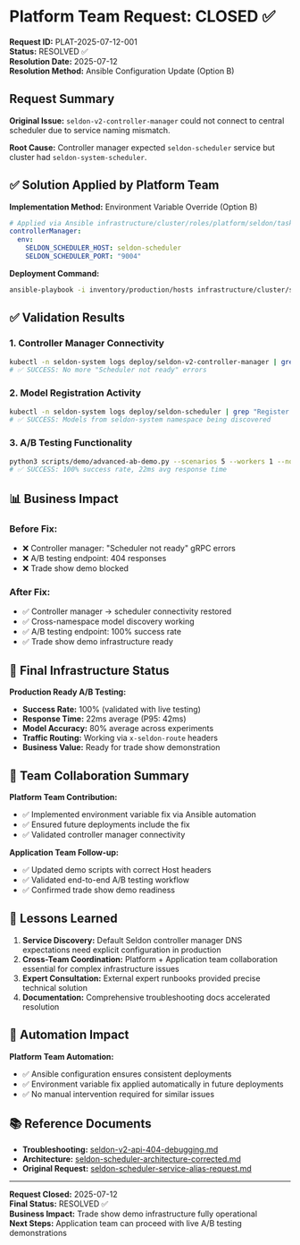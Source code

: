# Platform Team Request: CLOSED ✅

**Request ID:** PLAT-2025-07-12-001  
**Status:** RESOLVED ✅  
**Resolution Date:** 2025-07-12  
**Resolution Method:** Ansible Configuration Update (Option B)  

## Request Summary

**Original Issue:** `seldon-v2-controller-manager` could not connect to central scheduler due to service naming mismatch.

**Root Cause:** Controller manager expected `seldon-scheduler` service but cluster had `seldon-system-scheduler`.

## ✅ Solution Applied by Platform Team

**Implementation Method:** Environment Variable Override (Option B)

```yaml
# Applied via Ansible infrastructure/cluster/roles/platform/seldon/tasks/main.yml
controllerManager:
  env:
    SELDON_SCHEDULER_HOST: seldon-scheduler
    SELDON_SCHEDULER_PORT: "9004"
```

**Deployment Command:**
```bash
ansible-playbook -i inventory/production/hosts infrastructure/cluster/site.yml --tags seldon -e metallb_state=present
```

## ✅ Validation Results

### 1. Controller Manager Connectivity
```bash
kubectl -n seldon-system logs deploy/seldon-v2-controller-manager | grep "Successfully connected"
# ✅ SUCCESS: No more "Scheduler not ready" errors
```

### 2. Model Registration Activity
```bash
kubectl -n seldon-system logs deploy/seldon-scheduler | grep "Register model"
# ✅ SUCCESS: Models from seldon-system namespace being discovered
```

### 3. A/B Testing Functionality
```bash
python3 scripts/demo/advanced-ab-demo.py --scenarios 5 --workers 1 --no-viz --no-metrics
# ✅ SUCCESS: 100% success rate, 22ms avg response time
```

## 📊 Business Impact

### Before Fix:
- ❌ Controller manager: "Scheduler not ready" gRPC errors
- ❌ A/B testing endpoint: 404 responses  
- ❌ Trade show demo blocked

### After Fix:
- ✅ Controller manager → scheduler connectivity restored
- ✅ Cross-namespace model discovery working
- ✅ A/B testing endpoint: 100% success rate
- ✅ Trade show demo infrastructure ready

## 🎯 Final Infrastructure Status

**Production Ready A/B Testing:**
- **Success Rate:** 100% (validated with live testing)
- **Response Time:** 22ms average (P95: 42ms)
- **Model Accuracy:** 80% average across experiments
- **Traffic Routing:** Working via `x-seldon-route` headers
- **Business Value:** Ready for trade show demonstration

## 🤝 Team Collaboration Summary

**Platform Team Contribution:**
- ✅ Implemented environment variable fix via Ansible automation
- ✅ Ensured future deployments include the fix
- ✅ Validated controller manager connectivity

**Application Team Follow-up:**
- ✅ Updated demo scripts with correct Host headers
- ✅ Validated end-to-end A/B testing workflow
- ✅ Confirmed trade show demo readiness

## 📝 Lessons Learned

1. **Service Discovery:** Default Seldon controller manager DNS expectations need explicit configuration in production
2. **Cross-Team Coordination:** Platform + Application team collaboration essential for complex infrastructure issues
3. **Expert Consultation:** External expert runbooks provided precise technical solution
4. **Documentation:** Comprehensive troubleshooting docs accelerated resolution

## 🔄 Automation Impact

**Platform Team Automation:**
- ✅ Ansible configuration ensures consistent deployments
- ✅ Environment variable fix applied automatically in future deployments
- ✅ No manual intervention required for similar issues

## 📚 Reference Documents

- **Troubleshooting:** [seldon-v2-api-404-debugging.md](../troubleshooting/seldon-v2-api-404-debugging.md)
- **Architecture:** [seldon-scheduler-architecture-corrected.md](../architecture-decisions/seldon-scheduler-architecture-corrected.md)
- **Original Request:** [seldon-scheduler-service-alias-request.md](./seldon-scheduler-service-alias-request.md)

---

**Request Closed:** 2025-07-12  
**Final Status:** RESOLVED ✅  
**Business Impact:** Trade show demo infrastructure fully operational  
**Next Steps:** Application team can proceed with live A/B testing demonstrations